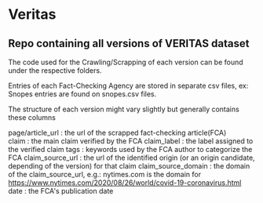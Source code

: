 # Veritas

## Repo containing all versions of VERITAS dataset

The code used for the Crawling/Scrapping of each version can be found under the respective folders.

Entries of each Fact-Checking Agency are stored in separate csv files, ex: Snopes entries are found on snopes.csv files.

The structure of each version might vary slightly but generally contains these columns 

  page/article_url
  : the url of the scrapped fact-checking article(FCA)  
  claim
  : the main claim verified by the FCA
  claim_label
  : the label assigned to the verified claim
  tags
  : keywords used by the FCA author to categorize the FCA
  claim_source_url
  : the url of the identified origin (or an origin candidate, depending of the version) for that claim 
  claim_source_domain
  : the domain of the claim_source_url, e.g.: nytimes.com is the domain for https://www.nytimes.com/2020/08/26/world/covid-19-coronavirus.html
  date
  : the FCA's publication date  

